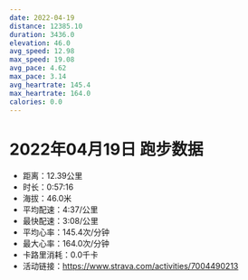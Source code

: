 ```yaml
---
date: 2022-04-19
distance: 12385.10
duration: 3436.0
elevation: 46.0
avg_speed: 12.98
max_speed: 19.08
avg_pace: 4.62
max_pace: 3.14
avg_heartrate: 145.4
max_heartrate: 164.0
calories: 0.0
---
```


# 2022年04月19日 跑步数据

- 距离：12.39公里
- 时长：0:57:16
- 海拔：46.0米
- 平均配速：4:37/公里
- 最快配速：3:08/公里
- 平均心率：145.4次/分钟
- 最大心率：164.0次/分钟
- 卡路里消耗：0.0千卡
- 活动链接：https://www.strava.com/activities/7004490213
